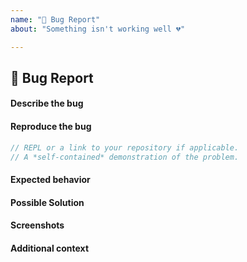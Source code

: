 ```yaml
---
name: "🐞 Bug Report"
about: "Something isn't working well 💔"

---
```


## 🐞 Bug Report

#### Describe the bug
<!-- A clear and concise description of what the bug is. -->

#### Reproduce the bug
```ts
// REPL or a link to your repository if applicable.
// A *self-contained* demonstration of the problem.
```

#### Expected behavior
<!-- A clear & concise description of what you expected to happen. -->

#### Possible Solution
<!-- Only if you have suggestions on a fix for the bug. -->

#### Screenshots
<!-- If applicable, add screenshots to help explaining. -->

#### Additional context
<!-- Add any other context about the problem here (version, environment, tools...). -->
